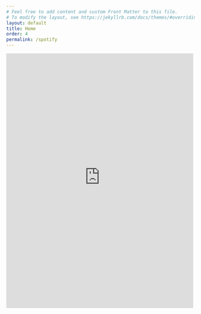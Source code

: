 ```yaml
---
# Feel free to add content and custom Front Matter to this file.
# To modify the layout, see https://jekyllrb.com/docs/themes/#overriding-theme-defaults
layout: default
title: Home
order: 4
permalink: /spotify
---            
```



<iframe src="https://spotify-current-track-widget.onrender.com/pretty" 
    width="500" 
    height="680" 
    style="border:none; overflow:hidden;" 
    scrolling="no">
</iframe>

